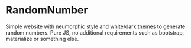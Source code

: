 # RandomNumber
Simple website with neumorphic style and white/dark themes to generate random numbers. Pure JS, no additional requirements such
as bootstrap, materialize or something else.
